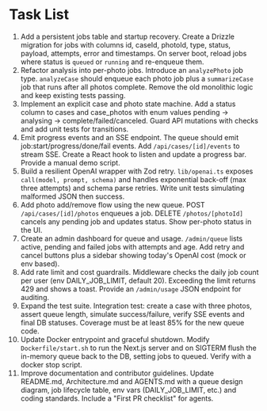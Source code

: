 # Task List

1. Add a persistent jobs table and startup recovery. Create a Drizzle
   migration for jobs with columns id, caseId, photoId, type, status,
   payload, attempts, error and timestamps. On server boot, reload jobs
   where status is `queued` or `running` and re-enqueue them.
2. Refactor analysis into per-photo jobs. Introduce an `analyzePhoto`
   job type. `analyzeCase` should enqueue each photo job plus a
   `summarizeCase` job that runs after all photos complete. Remove the
   old monolithic logic and keep existing tests passing.
3. Implement an explicit case and photo state machine. Add a status
   column to cases and case_photos with enum values pending → analysing
   → complete/failed/canceled. Guard API mutations with checks and add
   unit tests for transitions.
4. Emit progress events and an SSE endpoint. The queue should emit
   job:start/progress/done/fail events. Add `/api/cases/[id]/events` to
   stream SSE. Create a React hook to listen and update a progress bar.
   Provide a manual demo script.
5. Build a resilient OpenAI wrapper with Zod retry. `lib/openai.ts`
   exposes `call(model, prompt, schema)` and handles exponential
   back-off (max three attempts) and schema parse retries. Write unit
   tests simulating malformed JSON then success.
6. Add photo add/remove flow using the new queue. POST
   `/api/cases/[id]/photos` enqueues a job. DELETE `/photos/[photoId]`
   cancels any pending job and updates status. Show per-photo status in
   the UI.
7. Create an admin dashboard for queue and usage. `/admin/queue` lists
   active, pending and failed jobs with attempts and age. Add retry and
   cancel buttons plus a sidebar showing today's OpenAI cost (mock or
   env based).
8. Add rate limit and cost guardrails. Middleware checks the daily job
   count per user (env DAILY_JOB_LIMIT, default 20). Exceeding the limit
   returns 429 and shows a toast. Provide an `/admin/usage` JSON endpoint
   for auditing.
9. Expand the test suite. Integration test: create a case with three
    photos, assert queue length, simulate success/failure, verify SSE
    events and final DB statuses. Coverage must be at least 85% for the
    new queue code.
10. Update Docker entrypoint and graceful shutdown. Modify
    `Dockerfile/start.sh` to run the Next.js server and on SIGTERM flush
    the in-memory queue back to the DB, setting jobs to queued. Verify
    with a docker stop script.
11. Improve documentation and contributor guidelines. Update README.md,
    Architecture.md and AGENTS.md with a queue design diagram, job
    lifecycle table, env vars (DAILY_JOB_LIMIT, etc.) and coding
    standards. Include a "First PR checklist" for agents.
